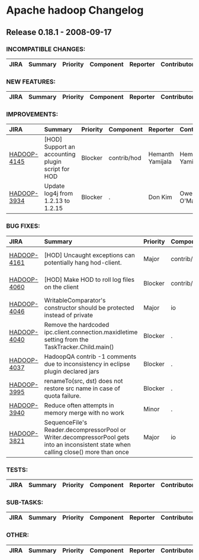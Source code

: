 
<!---
# Licensed to the Apache Software Foundation (ASF) under one
# or more contributor license agreements.  See the NOTICE file
# distributed with this work for additional information
# regarding copyright ownership.  The ASF licenses this file
# to you under the Apache License, Version 2.0 (the
# "License"); you may not use this file except in compliance
# with the License.  You may obtain a copy of the License at
#
#     http://www.apache.org/licenses/LICENSE-2.0
#
# Unless required by applicable law or agreed to in writing, software
# distributed under the License is distributed on an "AS IS" BASIS,
# WITHOUT WARRANTIES OR CONDITIONS OF ANY KIND, either express or implied.
# See the License for the specific language governing permissions and
# limitations under the License.
-->
# Apache hadoop Changelog

## Release 0.18.1 - 2008-09-17

### INCOMPATIBLE CHANGES:

| JIRA | Summary | Priority | Component | Reporter | Contributor |
|:---- |:---- | :--- |:---- |:---- |:---- |


### NEW FEATURES:

| JIRA | Summary | Priority | Component | Reporter | Contributor |
|:---- |:---- | :--- |:---- |:---- |:---- |


### IMPROVEMENTS:

| JIRA | Summary | Priority | Component | Reporter | Contributor |
|:---- |:---- | :--- |:---- |:---- |:---- |
| [HADOOP-4145](https://issues.apache.org/jira/browse/HADOOP-4145) | [HOD] Support an accounting plugin script for HOD |  Blocker | contrib/hod | Hemanth Yamijala | Hemanth Yamijala |
| [HADOOP-3934](https://issues.apache.org/jira/browse/HADOOP-3934) | Update log4j from 1.2.13 to 1.2.15 |  Blocker | . | Don Kim | Owen O'Malley |


### BUG FIXES:

| JIRA | Summary | Priority | Component | Reporter | Contributor |
|:---- |:---- | :--- |:---- |:---- |:---- |
| [HADOOP-4161](https://issues.apache.org/jira/browse/HADOOP-4161) | [HOD] Uncaught exceptions can potentially hang hod-client. |  Major | contrib/hod | Vinod Kumar Vavilapalli | Vinod Kumar Vavilapalli |
| [HADOOP-4060](https://issues.apache.org/jira/browse/HADOOP-4060) | [HOD] Make HOD to roll log files on the client |  Blocker | contrib/hod | Hemanth Yamijala | Vinod Kumar Vavilapalli |
| [HADOOP-4046](https://issues.apache.org/jira/browse/HADOOP-4046) | WritableComparator's constructor should be protected instead of private |  Major | io | Owen O'Malley | Chris Douglas |
| [HADOOP-4040](https://issues.apache.org/jira/browse/HADOOP-4040) | Remove the hardcoded ipc.client.connection.maxidletime setting from the TaskTracker.Child.main() |  Blocker | . | Devaraj Das | Devaraj Das |
| [HADOOP-4037](https://issues.apache.org/jira/browse/HADOOP-4037) | HadoopQA contrib -1 comments due to inconsistency in eclipse plugin declared jars |  Blocker | . | Nigel Daley | Nigel Daley |
| [HADOOP-3995](https://issues.apache.org/jira/browse/HADOOP-3995) | renameTo(src, dst) does not restore src name in case of quota failure. |  Blocker | . | Raghu Angadi | Raghu Angadi |
| [HADOOP-3940](https://issues.apache.org/jira/browse/HADOOP-3940) | Reduce often attempts in memory merge with no work |  Minor | . | Chris Douglas | Chris Douglas |
| [HADOOP-3821](https://issues.apache.org/jira/browse/HADOOP-3821) | SequenceFile's Reader.decompressorPool or Writer.decompressorPool gets into an inconsistent state when calling close() more than once |  Major | io | Peter Voss | Arun C Murthy |


### TESTS:

| JIRA | Summary | Priority | Component | Reporter | Contributor |
|:---- |:---- | :--- |:---- |:---- |:---- |


### SUB-TASKS:

| JIRA | Summary | Priority | Component | Reporter | Contributor |
|:---- |:---- | :--- |:---- |:---- |:---- |


### OTHER:

| JIRA | Summary | Priority | Component | Reporter | Contributor |
|:---- |:---- | :--- |:---- |:---- |:---- |


